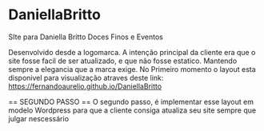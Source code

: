 # DaniellaBritto
 SIte para Daniella Britto Doces Finos e Eventos

Desenvolvido desde a logomarca. A intenção principal da cliente era que o site fosse facil de ser atualizado, e que não fosse estatico. Mantendo sempre a elegancia que a marca exige.
No Primeiro momento o layout esta disponivel para visualização atraves deste link: https://fernandoaurelio.github.io/DaniellaBritto

== SEGUNDO PASSO ==
O segundo passo, é implementar esse layout em modelo Wordpress para que a cliente consiga atualiza seu site sempre que julgar nescessário
